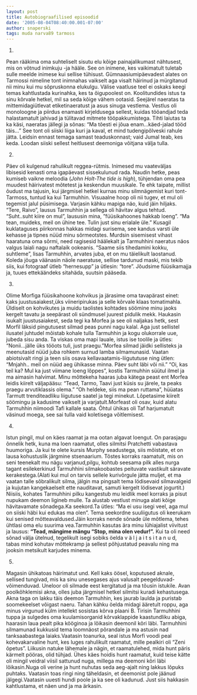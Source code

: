 ```yaml
---
layout: post
title: Autobiograafilised episoodid
date: '2005-08-04T08:40:00.001-07:00'
author: snaperski
tags: muda narva89 tarmoss
---
```

1.
Pean rääkima oma suhteliselt sisutu elu kõige painajalikumast nähtusest, mis on võtnud inimkuju -ja hääle. See on inimene, kes vaikimatult tuletab sulle meelde inimese kui sellise tühisust. Gümnaasiumipäevadest alates on Tarmossi nimeline tont inimnahas vaikselt aga visalt häirinud ja mürgitanud nii minu kui mu sõpruskonna elukulgu.
Välise vaatluse teel ei oskaks keegi temas kahtlustada kurinahka, kes ta õigupoolest on.
Koolitundides istus ta sinu kõrvale hetkel, mil sa seda kõige vähem ootasid.
Seejärel naeratas ta mittemidagiütlevat etiketinaeratust ja asus sinuga vestlema. Vestlus oli monoloogne ja piirdus enamasti kirjeldusega sellest, kuidas tööandjad teda halastamatult jahivad ja tülitavad mitmete tööpakkumistega. Tihti laiutas ta ka käsi, naeratas jällegi ja sõnas: “Ma tõesti ei jõua enam...käed-jalad tööd täis...”
See tont oli siiski liiga kuri ja kaval, et mind tudengipõlveski rahule jätta.
Leidsin ennast temaga samast teaduskonnast; vaid Jumal teab, kes keda.
Loodan siiski sellest heitlusest deemoniga võitjana välja tulla.

2.
Päev oli kulgenud rahulikult reggea-rütmis. Inimesed mu vaateväljas libisesid kenasti oma igapäevast sissekulunud rada.
Naudin hetke, peas kumiseb vaikne meloodia (*John Holt-The tide is high*), tühjendan oma pea muudest häirivatest mõtetest ja keskendun muusikale.
Te ehk taipate, millist õudust ma tajusin, kui järgmisel hetkel kurnas minu silmnägemist kuri tont- Tarmoss, tuntud ka kui Tarmuhhin.
Visuaalne hoop oli nii tugev, et mul oli tegemist jalul püsimisega. Varjasin kähku mapiga näo, kuid jäin hiljaks.
“Tere, Raivo”, lausus Tarmuhhin ja sellega oli hävitav algus tehtud.
“Suht..suht kiire on mul”, laususin mina, ”füüsikahoones hakkab loeng”.
“Ma tean, muideks, meil on ühine tee. Tulin just sinu erialale üle.”
Kusagil kuklataguses piirkonnas hakkas midagi surisema, see kandus varsti üle kehasse ja tipnes nüüd minu sõrmeotstes.
Murdsin sisemisest vihast haaratuna oma sõrmi, need ragisesid häälekalt ja Tarmuhhini naeratus näos valgus laiali nagu naftalaik ookeanis.
“Saame siis tihedamini kokku, suhtleme”, lisas Tarmuhhin, arvates juba, et on mu täielikult laostanud.
Koleda jõuga väänasin näole naeratuse, sellise tardunud maski, mis tekib siis, kui fotograaf ütleb “hernesupp”
ja ütlesin: “tore”.
Jõudsime füüsikamajja ja, tuues ettekäändeks sitahäda, suutsin pääseda.

3.
Olime Morfiga füüsikahoone kohvikus ja järasime oma tavapärast einet: kaks juustusaiakest,üks viineripirukas ja selle kõrvale klaas tomatimahla.
Üldiselt on kohvikutes ja muidu taolistes kohtades söömine minu jaoks kergelt tavatu ja seepärast oli sündmusel juurest pidulik mekk.
Haukasin isukalt juustusaiakest, seda tegi ka Morfea ja see oli naljakas hetk, sest Morfil läksid pingutusest silmad peas punni nagu kalal.
Aga just sellistel ilusatel juhtudel mõistab kohale tulla Tarmuhhin ja kogu olukorrale uue, jubeda sisu anda.
Ta viskas oma mapi lauale, istus ise toolile ja ütles:
“Nonii...jälle üks tööots tuli, just praegu.”Morfea silmad jäidki sellisteks ja meenutasid nüüd juba rohkem surnud lamba silmamunasid.
Vaatan abiotsivalt ringi ja teen siis osava kellavaatamis-liigututuse ning ütlen:
“Mnjahh.. meil on nüüd aeg ühikasse minna. Päev suht läbi või nii.”
“Oi, kas teil ka? Mul ka just viimane loeng lõppes”, kostis Tarmuhhin süütul ilmel ja ma aimasin halvimat.
Minu mõttekeha haaras juba kätega peast ent Morfea leidis kiirelt väljapääsu:
“Tead, Tarmo, Taavi just küsis su järele, ta peaks praegu arvutiklassis olema.”
“Oh heldeke, siis ma pean ruttama”, hüüatas Tarmutt trenditeadliku liigutuse saatel ja tegi minekut.
Lõpetasime kiirelt söömingu ja kadusime vaikselt ja varjatult.Morfeast oli osav, kuid alatu Tarmuhhin niimoodi Tafi kallale saata.
Õhtul ühikas oli Taf harjumatult väsinud moega, see sai tulla vaid koletisega võitlemisest.

4.
Istun pingil, mul on käes raamat ja ma ootan algavat loengut. On parasjagu õnnelik hetk, kuna ma loen raamatut, olles silmitsi Pratchetti vabastava huumoriga.
Ja kui te olete kursis Murphy seadustega, siis mõistate, et on lausa kohustuslik järgmine stsenaarium. Tõstes korraks raamatult, mis on seni teenekalt mu nägu varjanud,pilgu, kohtub seesama pilk alles nurga tagant esilekerkinud Tarmuhhini
silmakoobastes peituvate vastikult säravate kerakestega.(Alati kui mul on tarvis sellele kurivõrgule jätta muljet, et ma vaatan talle sõbralikult silma, jälgin ma pingsalt tema lödisevaid silmavalgeid ja kujutan kangekaelselt ette nauditavat, samuti kergelt lödisevat jogurtit.) Niisiis, kohates Tarmuhhini pilku kangestub mu leidlik meel korraks ja pisut nupukam deemon ligineb mulle. Ta alustab vestlust minuga alati kõige hävitavamate sõnadega.Ka seekord.Ta ütles:
“Ma ei usu isegi veel, aga mul on siiski häbi kui edukas ma olen”.
Tema seekordne suuliigutus oli keerukam kui senised mõtteavaldused.Jäin korraks nende sõnade üle mõtlema, tehes ühtlasi oma elu suurima vea.Tarmuhhin kasutas ära minu lühiajalist viivitust ja lausus:
**“Tead, mängime mängu “Stop, mina olen vedur!”.**
Kui ta oli need sõnad välja ütelnud, tegelikult isegi sobiks öelda v ä l j a i t s i t a n u d, tabas mind kohutav mõttekramp ja sellest põhjustatud peavalu ning ma jooksin metsikult karjudes minema.

5.
Magasin ühikatoas häirimatut und.
Kell kaks öösel, koputused aknale, sellised tungivad, mis ka sinu unesegases ajus valusalt peegelduvad-võimenduvad. Uneloor oli silmade eest kergitatud ja ma tõusin istukile.
Avan poolkõhklemisi akna, olles juba järgmisel hetkel silmitsi kuradi kehastusega. Akna taga on lakku täis deemon Tarmuhhin, kes jaurab laulda ja puristab soomekeelset võigast naeru.
Tahan kähku öelda midagi ääretult roppu, aga minus virgunud külm intellekt sosistas kõrva plaani B. Tirisin Tarmuhhini tuppa ja sulgedes oma kuulamisorganid kõrvaklappide kaastundliku abiga, haarasin laua pealt pika kööginoa ja lõikasin deemonil kõri läbi. Tarmuhhini silmamunad kukkusid tema loomnäost põrandale ja ma astusin nad tanksaabastega laiaks.Vaatasin toanurka, seal istus Morfi voodi peal kohevakarvaline hunt, kes luges rahulikult raamatut, mille pealkiri oli “Zeni õpetus”.
Liikusin natuke lähemale ja nägin, et raamatulehed, mida hunt päris kärmelt pööras, olid tühjad. Ühes käes hoidis hunt raamatut, kuid teise kätte oli mingil veidral viisil sattunud nuga, millega ma deemoni kõri läbi lõikasin.Nuga oli verine ja hunt nuhutas seda aeg-ajalt ning lakkus lõpuks puhtaks. Vaatasin toas ringi ning täheldasin, et deemonist pole jäänud jälgegi.Vaatasin uuesti hundi poole ja ka see oli kadunud. Just siis hakkasin kahtlustama, et näen und ja ma ärkasin.
